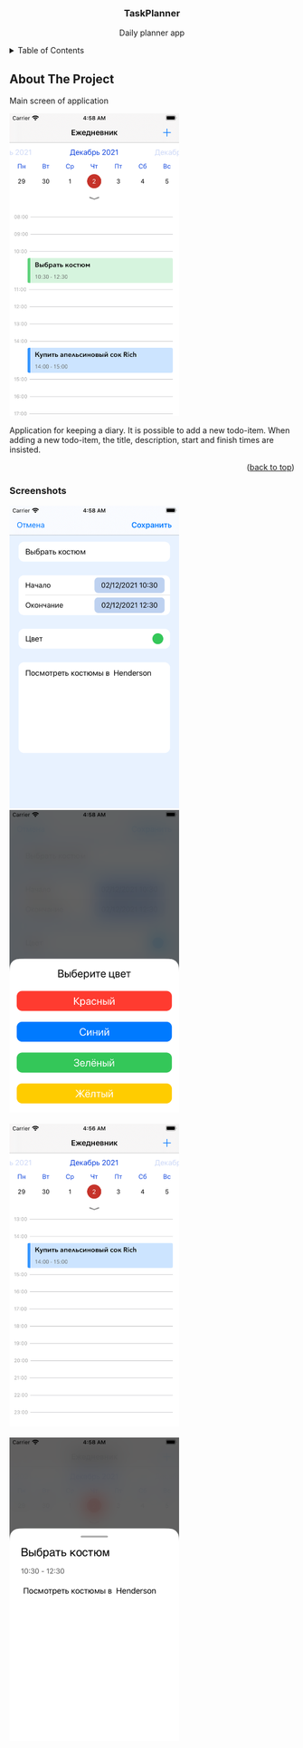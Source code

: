 <div id="top"></div>

<!-- PROJECT LOGO -->
<br />
<div align="center">
  <h3 align="center">TaskPlanner</h3>
  <p align="center">
    Daily planner app
  </p>
</div>


<!-- TABLE OF CONTENTS -->
<details>
  <summary>Table of Contents</summary>
  <ol>
    <li>
      <a href="#about-the-project">About The Project</a>
    </li>
    <li>
      <a href="#screenshots">Screenshots</a>
    </li>
  </ol>
</details>



<!-- ABOUT THE PROJECT -->
## About The Project

<!--[![Main screen of application][product-screenshot]]-->

Main screen of application
<br />
<div>
    <img src="images/screenshot.png" width="300">
<div/>

Application for keeping a diary. It is possible to add a new todo-item. When adding a new todo-item, the title, description, start and finish times are insisted.


<p align="right">(<a href="#top">back to top</a>)</p>


### Screenshots

<!--Add todo-item screen-->
<div>
    <img src="images/options.png" width="300">
<div/>


<!-- Choose todo-item color -->
<div>
    <img src="images/colors.png" width="300">
<div/>

<br />

<!--Todo-list view with calendar and timetable-->
<div>
    <img src="images/todolist.png" width="300">
<div/>

<br />

<!--Todo-item details-->
<div>
    <img src="images/details.png" width="300">
<div/>


<!-- [![Add todo-item screen][options-screenshot]] { width: 150px; }
[![Choose todo-item color][colors-screenshot]] { width: 150px; }
[![Todo-list view with calendar and timetable][todolist-screenshot]] { width: 150px; }
[![Todo-item details][details-screenshot]] { width: 150px; } -->


<!-- MARKDOWN LINKS & IMAGES -->

[product-screenshot]: images/screenshot.png
[options-screenshot]: images/options.png
[todolist-screenshot]: images/todolist.png
[details-screenshot]: images/details.png
[colors-screenshot]: images/colors.png
